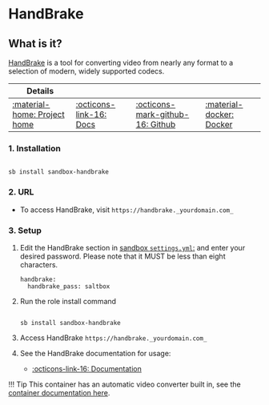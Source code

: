 # HandBrake

## What is it?

[HandBrake](https://handbrake.fr/) is a tool for converting video from nearly any format to a selection of modern, widely supported codecs.

| Details     |             |             |             |
|-------------|-------------|-------------|-------------|
| [:material-home: Project home ](https://handbrake.fr/) | [:octicons-link-16: Docs](https://handbrake.fr/docs) | [:octicons-mark-github-16: Github](https://github.com/HandBrake/HandBrake) | [:material-docker: Docker ](https://hub.docker.com/r/jlesage/handbrake)|

### 1. Installation

``` shell

sb install sandbox-handbrake

```

### 2. URL

- To access HandBrake, visit `https://handbrake._yourdomain.com_`

### 3. Setup

1. Edit the HandBrake section in [sandbox `settings.yml`:](/sandbox/settings) and enter your desired password. Please note that it MUST be less than eight characters.

    ``` { .yaml }
    handbrake:
      handbrake_pass: saltbox
    ```

2. Run the role install command

    ``` { .shell }

    sb install sandbox-handbrake

    ```

3. Access HandBrake `https://handbrake._yourdomain.com_`

4. See the HandBrake documentation for usage:
      - [:octicons-link-16: Documentation](https://handbrake.fr/docs)

!!! Tip
      This container has an automatic video converter built in, see the [container documentation here](https://github.com/jlesage/docker-handbrake#automatic-video-conversion).
